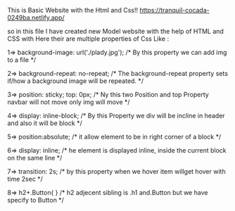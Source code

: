 
This is Basic Website with the Html and Css!!
https://tranquil-cocada-0249ba.netlify.app/


so in this file I have created new Model website with the help of HTML and CSS with 
 Here their are multiple properties of Css Like :
 
   1=> background-image: url('./plady.jpg');
    /* By this property we can add img to a file */

   2=> background-repeat: no-repeat;
    /* The background-repeat property sets if/how a background image will be repeated. */

   3=> position: sticky;
       top: 0px;
    /* Ny this two Position and top Property navbar will not move only img will move */
    

   4=> display: inline-block;
    /* By this Property we div will be incline in header and also it will be block */
  
   5=> position:absolute;
    /* it allow element to be in right corner of a block */

   6=> display: inline;
    /* he element is displayed inline, inside the current block on the same line */

   7=> transition: 2s;
    /* by this property when we hover item willget hover with time 2sec */

   8=> h2+.Button{
}
    /* h2 adjecent sibling is .h1 and.Button but we have specify to Button */
